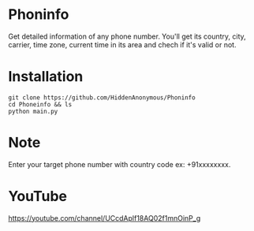 # Phoninfo
Get detailed information of any phone number.
You'll get its country, city, carrier, time zone,
current time in its area and chech if it's valid or not.

# Installation

```
git clone https://github.com/HiddenAnonymous/Phoninfo
cd Phoneinfo && ls
python main.py
```
# Note

Enter your target phone number with country code ex:
+91xxxxxxxx.

# YouTube

https://youtube.com/channel/UCcdAplf18AQ02f1mnOinP_g
